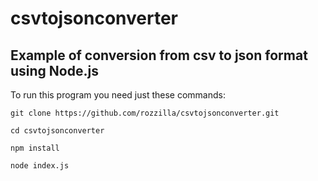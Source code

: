 # csvtojsonconverter
## Example of conversion from csv to json format using Node.js

To run this program you need just these commands:

`git clone https://github.com/rozzilla/csvtojsonconverter.git`

`cd csvtojsonconverter`

`npm install`

`node index.js`
